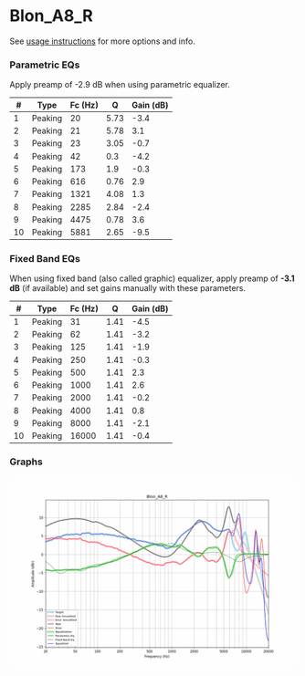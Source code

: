 # Blon_A8_R
See [usage instructions](https://github.com/jaakkopasanen/AutoEq#usage) for more options and info.

### Parametric EQs
Apply preamp of -2.9 dB when using parametric equalizer.

|   # | Type    |   Fc (Hz) |    Q |   Gain (dB) |
|-----|---------|-----------|------|-------------|
|   1 | Peaking |        20 | 5.73 |        -3.4 |
|   2 | Peaking |        21 | 5.78 |         3.1 |
|   3 | Peaking |        23 | 3.05 |        -0.7 |
|   4 | Peaking |        42 | 0.3  |        -4.2 |
|   5 | Peaking |       173 | 1.9  |        -0.3 |
|   6 | Peaking |       616 | 0.76 |         2.9 |
|   7 | Peaking |      1321 | 4.08 |         1.3 |
|   8 | Peaking |      2285 | 2.84 |        -2.4 |
|   9 | Peaking |      4475 | 0.78 |         3.6 |
|  10 | Peaking |      5881 | 2.65 |        -9.5 |

### Fixed Band EQs
When using fixed band (also called graphic) equalizer, apply preamp of **-3.1 dB** (if available) and set gains manually with these parameters.

|   # | Type    |   Fc (Hz) |    Q |   Gain (dB) |
|-----|---------|-----------|------|-------------|
|   1 | Peaking |        31 | 1.41 |        -4.5 |
|   2 | Peaking |        62 | 1.41 |        -3.2 |
|   3 | Peaking |       125 | 1.41 |        -1.9 |
|   4 | Peaking |       250 | 1.41 |        -0.3 |
|   5 | Peaking |       500 | 1.41 |         2.3 |
|   6 | Peaking |      1000 | 1.41 |         2.6 |
|   7 | Peaking |      2000 | 1.41 |        -0.2 |
|   8 | Peaking |      4000 | 1.41 |         0.8 |
|   9 | Peaking |      8000 | 1.41 |        -2.1 |
|  10 | Peaking |     16000 | 1.41 |        -0.4 |

### Graphs
![](./Blon_A8_R.png)
